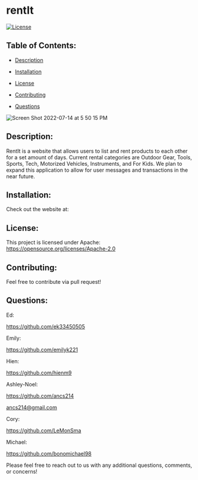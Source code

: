 # rentIt 
  
  [![License](https://img.shields.io/badge/License-Apache%202.0-blue.svg)](https://opensource.org/licenses/Apache-2.0)

 ## Table of Contents:

  - [Description](#Description)


  - [Installation](#Installation)


  - [License](#License)


  - [Contributing](#Contributing)


  - [Questions](#Questions)


![Screen Shot 2022-07-14 at 5 50 15 PM](https://user-images.githubusercontent.com/90393796/179093602-76780c1c-6418-415b-ac42-c549b1355e78.png)



  ## Description: 
  RentIt is a website that allows users to list and rent products to each other for a set amount of days. Current rental categories are Outdoor Gear, Tools, Sports, Tech, Motorized Vehicles, Instruments, and For Kids. We plan to expand this application to allow for user messages and transactions in the near future.

  ## Installation: 
  Check out the website at: 


  ## License: 
  This project is licensed under Apache: https://opensource.org/licenses/Apache-2.0

  ## Contributing: 
  Feel free to contribute via pull request!

  ## Questions: 

  Ed:
  
  https://github.com/ek33450505 
  
  

  Emily: 
  
  https://github.com/emilyk221 
  
  

  Hien:
  
  https://github.com/hienm9 
  
  

  Ashley-Noel:
  
  https://github.com/ancs214 
  
  ancs214@gmail.com

  Cory:
  
  https://github.com/LeMonSma 
  
  

  Michael:
  
  https://github.com/bonomichael98
  
  

  Please feel free to reach out to us with any additional questions, comments, or concerns!

 
